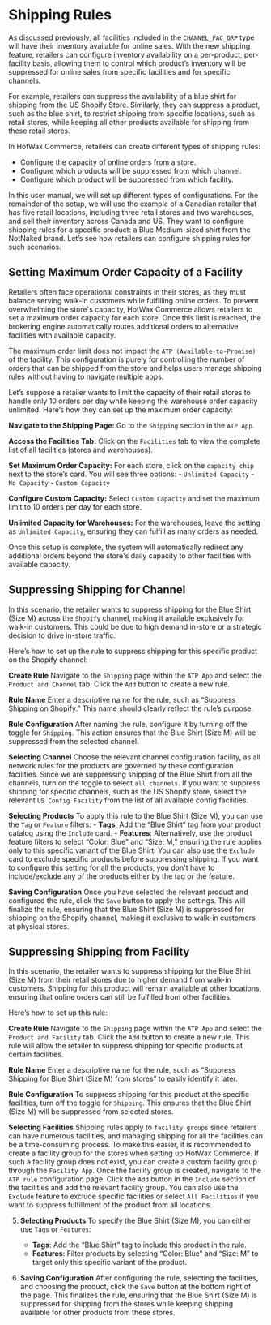 # Shipping Rules

As discussed previously, all facilities included in the `CHANNEL_FAC_GRP` type will have their inventory available for online sales. With the new shipping feature, retailers can configure inventory availability on a per-product, per-facility basis, allowing them to control which product’s inventory will be suppressed for online sales from specific facilities and for specific channels.

For example, retailers can suppress the availability of a blue shirt for shipping from the US Shopify Store. Similarly, they can suppress a product, such as the blue shirt, to restrict shipping from specific locations, such as retail stores, while keeping all other products available for shipping from these retail stores.

In HotWax Commerce, retailers can create different types of shipping rules:

- Configure the capacity of online orders from a store.
- Configure which products will be suppressed from which channel.
- Configure which product will be suppressed from which facility.

In this user manual, we will set up different types of configurations. For the remainder of the setup, we will use the example of a Canadian retailer that has five retail locations, including three retail stores and two warehouses, and sell their inventory across Canada and US. They want to configure shipping rules for a specific product: a Blue Medium-sized shirt from the NotNaked brand. Let’s see how retailers can configure shipping rules for such scenarios.

## Setting Maximum Order Capacity of a Facility

Retailers often face operational constraints in their stores, as they must balance serving walk-in customers while fulfilling online orders. To prevent overwhelming the store's capacity, HotWax Commerce allows retailers to set a maximum order capacity for each store. Once this limit is reached, the brokering engine automatically routes additional orders to alternative facilities with available capacity.

The maximum order limit does not impact the `ATP (Available-to-Promise)` of the facility. This configuration is purely for controlling the number of orders that can be shipped from the store and helps users manage shipping rules without having to navigate multiple apps.

Let’s suppose a retailer wants to limit the capacity of their retail stores to handle only 10 orders per day while keeping the warehouse order capacity unlimited. Here’s how they can set up the maximum order capacity:

**Navigate to the Shipping Page:**
Go to the `Shipping` section in the `ATP App`.
   
**Access the Facilities Tab:**
Click on the `Facilities` tab to view the complete list of all facilities (stores and warehouses).

**Set Maximum Order Capacity:**
For each store, click on the `capacity chip` next to the store’s card. You will see three options:
     - `Unlimited Capacity`
     - `No Capacity`
     - `Custom Capacity`

**Configure Custom Capacity:**
Select `Custom Capacity` and set the maximum limit to 10 orders per day for each store.

**Unlimited Capacity for Warehouses:**
For the warehouses, leave the setting as `Unlimited Capacity`, ensuring they can fulfill as many orders as needed.

Once this setup is complete, the system will automatically redirect any additional orders beyond the store's daily capacity to other facilities with available capacity.

## Suppressing Shipping for Channel

In this scenario, the retailer wants to suppress shipping for the Blue Shirt (Size M) across the `Shopify` channel, making it available exclusively for walk-in customers. This could be due to high demand in-store or a strategic decision to drive in-store traffic.

Here’s how to set up the rule to suppress shipping for this specific product on the Shopify channel:

**Create Rule**
Navigate to the `Shipping` page within the `ATP App` and select the `Product and Channel` tab. Click the `Add` button to create a new rule.

**Rule Name**
Enter a descriptive name for the rule, such as “Suppress Shipping on Shopify.” This name should clearly reflect the rule’s purpose.

**Rule Configuration**
After naming the rule, configure it by turning off the toggle for `Shipping`. This action ensures that the Blue Shirt (Size M) will be suppressed from the selected channel.

**Selecting Channel**
Choose the relevant channel configuration facility, as all network rules for the products are governed by these configuration facilities. Since we are suppressing shipping of the Blue Shirt from all the channels, turn on the toggle to select `all channels`. If you want to suppress shipping for specific channels, such as the US Shopify store, select the relevant `US Config Facility` from the list of all available config facilities.

**Selecting Products**
To apply this rule to the Blue Shirt (Size M), you can use the `Tag` or `Feature` filters:
     - **Tags**: Add the “Blue Shirt” tag from your product catalog using the `Include` card.
     - **Features**: Alternatively, use the product feature filters to select “Color: Blue” and “Size: M,” ensuring the rule applies only to this specific variant of the Blue Shirt.
You can also use the `Exclude` card to exclude specific products before suppressing shipping. If you want to configure this setting for all the products, you don't have to include/exclude any of the products either by the tag or the feature.

**Saving Configuration**
Once you have selected the relevant product and configured the rule, click the `Save` button to apply the settings. This will finalize the rule, ensuring that the Blue Shirt (Size M) is suppressed for shipping on the Shopify channel, making it exclusive to walk-in customers at physical stores.

## Suppressing Shipping from Facility

In this scenario, the retailer wants to suppress shipping for the Blue Shirt (Size M) from their retail stores due to higher demand from walk-in customers. Shipping for this product will remain available at other locations, ensuring that online orders can still be fulfilled from other facilities.

Here’s how to set up this rule:

**Create Rule**
Navigate to the `Shipping` page within the `ATP App` and select the `Product and Facility` tab. Click the `Add` button to create a new rule. This rule will allow the retailer to suppress shipping for specific products at certain facilities.

**Rule Name**
Enter a descriptive name for the rule, such as “Suppress Shipping for Blue Shirt (Size M) from stores” to easily identify it later.

**Rule Configuration**
To suppress shipping for this product at the specific facilities, turn off the toggle for `Shipping`. This ensures that the Blue Shirt (Size M) will be suppressed from selected stores.

**Selecting Facilities**
Shipping rules apply to `facility groups` since retailers can have numerous facilities, and managing shipping for all the facilities can be a time-consuming process. To make this easier, it is recommended to create a facility group for the stores when setting up HotWax Commerce. If such a facility group does not exist, you can create a custom facility group through the `Facility App`. Once the facility group is created, navigate to the `ATP rule` configuration page. Click the `Add` button in the `Include` section of the facilities and add the relevant facility group. You can also use the `Exclude` feature to exclude specific facilities or select `All Facilities` if you want to suppress fulfillment of the product from all locations.

5. **Selecting Products**
To specify the Blue Shirt (Size M), you can either use `Tags` or `Features`:
     - **Tags**: Add the “Blue Shirt” tag to include this product in the rule.
     - **Features**: Filter products by selecting “Color: Blue” and “Size: M” to target only this specific variant of the product.

6. **Saving Configuration**
After configuring the rule, selecting the facilities, and choosing the product, click the `Save` button at the bottom right of the page. This finalizes the rule, ensuring that the Blue Shirt (Size M) is suppressed for shipping from the stores while keeping shipping available for other products from these stores.
